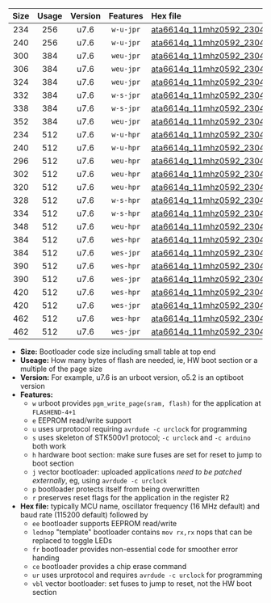 |Size|Usage|Version|Features|Hex file|
|:-:|:-:|:-:|:-:|:--|
|234|256|u7.6|`w-u-jpr`|[ata6614q_11mhz0592_230400bps_ur_vbl.hex](https://raw.githubusercontent.com/stefanrueger/urboot/main//ata6614q_11mhz0592_230400bps_ur_vbl.hex)|
|240|256|u7.6|`w-u-jpr`|[ata6614q_11mhz0592_230400bps_lednop_ur_vbl.hex](https://raw.githubusercontent.com/stefanrueger/urboot/main//ata6614q_11mhz0592_230400bps_lednop_ur_vbl.hex)|
|300|384|u7.6|`weu-jpr`|[ata6614q_11mhz0592_230400bps_ee_ur_vbl.hex](https://raw.githubusercontent.com/stefanrueger/urboot/main//ata6614q_11mhz0592_230400bps_ee_ur_vbl.hex)|
|306|384|u7.6|`weu-jpr`|[ata6614q_11mhz0592_230400bps_ee_lednop_ur_vbl.hex](https://raw.githubusercontent.com/stefanrueger/urboot/main//ata6614q_11mhz0592_230400bps_ee_lednop_ur_vbl.hex)|
|324|384|u7.6|`weu-jpr`|[ata6614q_11mhz0592_230400bps_ee_lednop_fr_ur_vbl.hex](https://raw.githubusercontent.com/stefanrueger/urboot/main//ata6614q_11mhz0592_230400bps_ee_lednop_fr_ur_vbl.hex)|
|332|384|u7.6|`w-s-jpr`|[ata6614q_11mhz0592_230400bps_vbl.hex](https://raw.githubusercontent.com/stefanrueger/urboot/main//ata6614q_11mhz0592_230400bps_vbl.hex)|
|338|384|u7.6|`w-s-jpr`|[ata6614q_11mhz0592_230400bps_lednop_vbl.hex](https://raw.githubusercontent.com/stefanrueger/urboot/main//ata6614q_11mhz0592_230400bps_lednop_vbl.hex)|
|352|384|u7.6|`weu-jpr`|[ata6614q_11mhz0592_230400bps_ee_lednop_fr_ce_ur_vbl.hex](https://raw.githubusercontent.com/stefanrueger/urboot/main//ata6614q_11mhz0592_230400bps_ee_lednop_fr_ce_ur_vbl.hex)|
|234|512|u7.6|`w-u-hpr`|[ata6614q_11mhz0592_230400bps_ur.hex](https://raw.githubusercontent.com/stefanrueger/urboot/main//ata6614q_11mhz0592_230400bps_ur.hex)|
|240|512|u7.6|`w-u-hpr`|[ata6614q_11mhz0592_230400bps_lednop_ur.hex](https://raw.githubusercontent.com/stefanrueger/urboot/main//ata6614q_11mhz0592_230400bps_lednop_ur.hex)|
|296|512|u7.6|`weu-hpr`|[ata6614q_11mhz0592_230400bps_ee_ur.hex](https://raw.githubusercontent.com/stefanrueger/urboot/main//ata6614q_11mhz0592_230400bps_ee_ur.hex)|
|302|512|u7.6|`weu-hpr`|[ata6614q_11mhz0592_230400bps_ee_lednop_ur.hex](https://raw.githubusercontent.com/stefanrueger/urboot/main//ata6614q_11mhz0592_230400bps_ee_lednop_ur.hex)|
|320|512|u7.6|`weu-hpr`|[ata6614q_11mhz0592_230400bps_ee_lednop_fr_ur.hex](https://raw.githubusercontent.com/stefanrueger/urboot/main//ata6614q_11mhz0592_230400bps_ee_lednop_fr_ur.hex)|
|328|512|u7.6|`w-s-hpr`|[ata6614q_11mhz0592_230400bps.hex](https://raw.githubusercontent.com/stefanrueger/urboot/main//ata6614q_11mhz0592_230400bps.hex)|
|334|512|u7.6|`w-s-hpr`|[ata6614q_11mhz0592_230400bps_lednop.hex](https://raw.githubusercontent.com/stefanrueger/urboot/main//ata6614q_11mhz0592_230400bps_lednop.hex)|
|348|512|u7.6|`weu-hpr`|[ata6614q_11mhz0592_230400bps_ee_lednop_fr_ce_ur.hex](https://raw.githubusercontent.com/stefanrueger/urboot/main//ata6614q_11mhz0592_230400bps_ee_lednop_fr_ce_ur.hex)|
|384|512|u7.6|`wes-hpr`|[ata6614q_11mhz0592_230400bps_ee.hex](https://raw.githubusercontent.com/stefanrueger/urboot/main//ata6614q_11mhz0592_230400bps_ee.hex)|
|384|512|u7.6|`wes-jpr`|[ata6614q_11mhz0592_230400bps_ee_vbl.hex](https://raw.githubusercontent.com/stefanrueger/urboot/main//ata6614q_11mhz0592_230400bps_ee_vbl.hex)|
|390|512|u7.6|`wes-hpr`|[ata6614q_11mhz0592_230400bps_ee_lednop.hex](https://raw.githubusercontent.com/stefanrueger/urboot/main//ata6614q_11mhz0592_230400bps_ee_lednop.hex)|
|390|512|u7.6|`wes-jpr`|[ata6614q_11mhz0592_230400bps_ee_lednop_vbl.hex](https://raw.githubusercontent.com/stefanrueger/urboot/main//ata6614q_11mhz0592_230400bps_ee_lednop_vbl.hex)|
|420|512|u7.6|`wes-hpr`|[ata6614q_11mhz0592_230400bps_ee_lednop_fr.hex](https://raw.githubusercontent.com/stefanrueger/urboot/main//ata6614q_11mhz0592_230400bps_ee_lednop_fr.hex)|
|420|512|u7.6|`wes-jpr`|[ata6614q_11mhz0592_230400bps_ee_lednop_fr_vbl.hex](https://raw.githubusercontent.com/stefanrueger/urboot/main//ata6614q_11mhz0592_230400bps_ee_lednop_fr_vbl.hex)|
|462|512|u7.6|`wes-hpr`|[ata6614q_11mhz0592_230400bps_ee_lednop_fr_ce.hex](https://raw.githubusercontent.com/stefanrueger/urboot/main//ata6614q_11mhz0592_230400bps_ee_lednop_fr_ce.hex)|
|462|512|u7.6|`wes-jpr`|[ata6614q_11mhz0592_230400bps_ee_lednop_fr_ce_vbl.hex](https://raw.githubusercontent.com/stefanrueger/urboot/main//ata6614q_11mhz0592_230400bps_ee_lednop_fr_ce_vbl.hex)|

- **Size:** Bootloader code size including small table at top end
- **Useage:** How many bytes of flash are needed, ie, HW boot section or a multiple of the page size
- **Version:** For example, u7.6 is an urboot version, o5.2 is an optiboot version
- **Features:**
  + `w` urboot provides `pgm_write_page(sram, flash)` for the application at `FLASHEND-4+1`
  + `e` EEPROM read/write support
  + `u` uses urprotocol requiring `avrdude -c urclock` for programming
  + `s` uses skeleton of STK500v1 protocol; `-c urclock` and `-c arduino` both work
  + `h` hardware boot section: make sure fuses are set for reset to jump to boot section
  + `j` vector bootloader: uploaded applications *need to be patched externally*, eg, using `avrdude -c urclock`
  + `p` bootloader protects itself from being overwritten
  + `r` preserves reset flags for the application in the register R2
- **Hex file:** typically MCU name, oscillator frequency (16 MHz default) and baud rate (115200 default) followed by
  + `ee` bootloader supports EEPROM read/write
  + `lednop` "template" bootloader contains `mov rx,rx` nops that can be replaced to toggle LEDs
  + `fr` bootloader provides non-essential code for smoother error handing
  + `ce` bootloader provides a chip erase command
  + `ur` uses urprotocol and requires `avrdude -c urclock` for programming
  + `vbl` vector bootloader: set fuses to jump to reset, not the HW boot section
